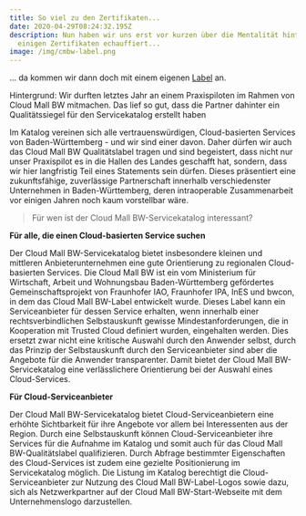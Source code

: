 ```yaml
---
title: So viel zu den Zertifikaten...
date: 2020-04-29T08:24:32.195Z
description: Nun haben wir uns erst vor kurzen über die Mentalität hinter
  einigen Zertifikaten echauffiert...
image: /img/cmbw-label.png
---
```

... da kommen wir dann doch mit einem eigenen [Label](https://cloud-mall-bw.de/services/) an. 

Hintergrund: Wir durften letztes Jahr an einem Praxispiloten im Rahmen von Cloud Mall BW mitmachen. Das lief so gut, dass die Partner dahinter ein Qualitätssiegel für den Servicekatalog erstellt haben

Im Katalog vereinen sich alle vertrauenswürdigen, Cloud-basierten Services von Baden-Württemberg - und wir sind einer davon. Daher dürfen wir auch das Cloud Mall BW Qualitätslabel tragen und sind begeistert, dass nicht nur unser Praxispilot es in die Hallen des Landes geschafft hat, sondern, dass wir hier langfristig Teil eines Statements sein dürfen. Dieses präsentiert eine zukunftsfähige, zuverlässige Partnerschaft innerhalb verschiedenster Unternehmen in Baden-Württemberg, deren intraoperable Zusammenarbeit vor einigen Jahren noch kaum vorstellbar wäre.

> Für wen ist der Cloud Mall BW-Servicekatalog interessant?

**Für alle, die einen Cloud-basierten Service suchen**

Der Cloud Mall BW-Servicekatalog bietet insbesondere kleinen und mittleren Anbieterunternehmen eine gute Orientierung zu regionalen Cloud-basierten Services. Die Cloud Mall BW ist ein vom Ministerium für Wirtschaft, Arbeit und Wohnungsbau Baden-Württemberg gefördertes Gemeinschaftsprojekt von Fraunhofer IAO, Fraunhofer IPA, InES und bwcon, in dem das Cloud Mall BW-Label entwickelt wurde. Dieses Label kann ein Serviceanbieter für dessen Service erhalten, wenn innerhalb einer rechtsverbindlichen Selbstauskunft gewisse Mindestanforderungen, die in Kooperation mit Trusted Cloud definiert wurden, eingehalten werden. Dies ersetzt zwar nicht eine kritische Auswahl durch den Anwender selbst, durch das Prinzip der Selbstauskunft durch den Serviceanbieter sind aber die Angebote für die Anwender transparenter. Damit bietet der Cloud Mall BW-Servicekatalog eine verlässlichere Orientierung bei der Auswahl eines Cloud-Services.

**Für Cloud-Serviceanbieter**

Der Cloud Mall BW-Servicekatalog bietet Cloud-Serviceanbietern eine erhöhte Sichtbarkeit für ihre Angebote vor allem bei Interessenten aus der Region. Durch eine Selbstauskunft können Cloud-Serviceanbieter ihre Services für die Aufnahme im Katalog und somit auch für das Cloud Mall BW-Qualitätslabel qualifizieren. Durch Abfrage bestimmter Eigenschaften des Cloud-Services ist zudem eine gezielte Positionierung im Servicekatalog möglich. Die Listung im Katalog berechtigt die Cloud-Serviceanbieter zur Nutzung des Cloud Mall BW-Label-Logos sowie dazu, sich als Netzwerkpartner auf der Cloud Mall BW-Start-Webseite mit dem Unternehmenslogo darzustellen.